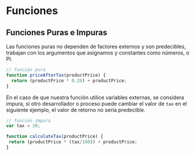 # Funciones

## Funciones Puras e Impuras



Las funciones puras no dependen de factores externos y son predecibles, trabajan con los argumentos que asignamos y constantes como números, o PI.

```javascript
// función pura
function priceAfterTax(productPrice) {
  return (productPrice * 0.20) + productPrice;
}
```

En el caso de que nuestra función utilice variables externas, se considera impura, si otro desarrollador o proceso puede cambiar el valor de `tax` en el siguiente ejemplo, el valor de retorno no sería predecible.

```javascript
// función impura
var tax = 20;

function calculateTax(productPrice) {
 return (productPrice * (tax/100)) + productPrice; 
}
```

